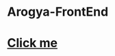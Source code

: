 # Arogya-FrontEnd

<a href="https://nitesh-giri.github.io/Arogya-FrontEnd/index.html#arogya-products"><h1>Click me</h1></a>
